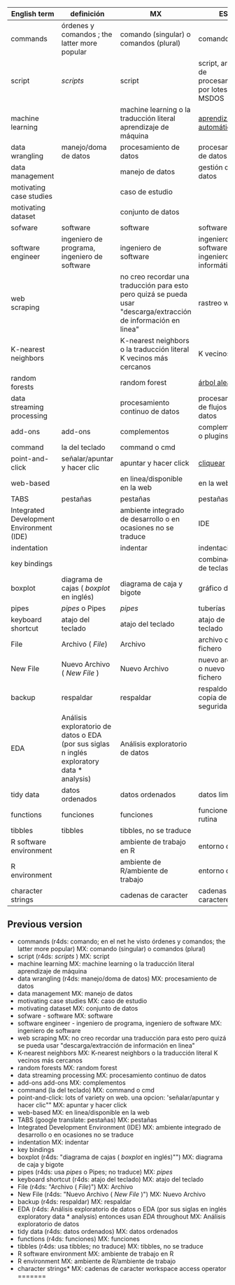 | English term | definición | MX | ES |
|--------------|------------|----|----|
| commands | órdenes y comandos ; the latter more popular | comando (singular) o comandos (plural) | comandos |
| script | _scripts_ | script | script, archivo de procesamiento por lotes en MSDOS |
| machine learning | | machine learning o la traducción literal aprendizaje de máquina | [aprendizaje automático](http://portal.uned.es/portal/page?_pageid=93,61703783&_dad=portal&_schema=PORTAL&idAsignatura=71014023) |
| data wrangling | manejo/doma de datos | procesamiento de datos | procesamiento de datos |
| data management | | manejo de datos | gestión de datos |
| motivating case studies || caso de estudio | |
| motivating dataset | | conjunto de datos | |
| sofware | software | software |software |
| software engineer | ingeniero de programa, ingeniero de software | ingeniero de software | ingeniero de software, ingeniero informático |
| web scraping | | no creo recordar una traducción para esto pero quizá se pueda usar "descarga/extracción de información en linea" | rastreo web |
| K-nearest neighbors | | K-nearest neighbors o la traducción literal K vecinos más cercanos | K vecinos |
| random forests | | random forest | [árbol aleatorio](https://iartificial.net/random-forest-bosque-aleatorio)|
| data streaming processing | | procesamiento continuo de datos | procesamiento de flujos de datos |
| add-ons | add-ons | complementos | complementos o plugins |
| command | la del teclado | command o cmd | |
| point-and-click | señalar/apuntar y hacer clic | apuntar y hacer click | [cliquear](https://www.fundeu.es/recomendacion/hacer-clic-clicar-y-cliquear-formas-validas-en-espanol) |
| web-based | | en linea/disponible en la web | en la web |
| TABS | pestañas | pestañas | pestañas | 
| Integrated Development Environment (IDE) | | ambiente integrado de desarrollo o en ocasiones no se traduce | IDE |
| indentation | | indentar |indentación |
| key bindings | | | combinaciones de teclas |
| boxplot | diagrama de cajas ( _boxplot_ en inglés) | diagrama de caja y bigote | gráfico de caja |
| pipes | _pipes_ o Pipes |  _pipes_ | tuberías |
| keyboard shortcut | atajo del teclado | atajo del teclado | atajo de teclado |
| File | Archivo ( _File_) | Archivo | archivo o fichero |
| New File | Nuevo Archivo ( _New File_ ) | Nuevo Archivo | nuevo archivo o nuevo fichero |
| backup | respaldar | respaldar | respaldo o copia de seguridad |
| EDA | Análisis exploratorio de datos o EDA (por sus siglas n inglés exploratory data * analysis) | Análisis exploratorio de datos | |
| tidy data | datos ordenados | datos ordenados | datos limpios |
| functions | funciones | funciones | funciones o rutina |
| tibbles | tibbles | tibbles, no se traduce | |
| R software environment | | ambiente de trabajo en R | entorno de R |
| R environment | | ambiente de R/ambiente de trabajo | entorno de R |
| character strings | | cadenas de caracter | cadenas de caracteres |


## Previous version 

* commands (r4ds: comando; en el net he visto órdenes y comandos; the latter more popular) MX: comando (singular) o comandos (plural) 
* script (r4ds: _scripts_ ) MX: script
* machine learning MX: machine learning o la traducción literal aprendizaje de máquina
* data wrangling (r4ds: manejo/doma de datos)  MX: procesamiento de datos 
* data management MX: manejo de datos
* motivating case studies MX: caso de estudio
* motivating dataset MX:  conjunto de datos
* sofware - software MX: software
* software engineer - ingeniero de programa, ingeniero de software MX: ingeniero de software
* web scraping MX: no creo recordar una traducción para esto pero quizá se pueda usar "descarga/extracción de información en linea"
* K-nearest neighbors MX: K-nearest neighbors o la traducción literal K vecinos más cercanos
* random forests MX: random forest
* data streaming processing MX: procesamiento continuo de datos
* add-ons add-ons MX: complementos
* command (la del teclado) MX: command o cmd
* point-and-click: lots of variety on web. una opcion: 'señalar/apuntar y hacer clic"" MX: apuntar y hacer click
* web-based MX: en linea/disponible en la web
* TABS (google translate: pestañas) MX: pestañas
* Integrated Development Environment (IDE) MX: ambiente integrado de desarrollo o en ocasiones no se traduce
* indentation MX: indentar
* key bindings
* boxplot (r4ds: "diagrama de cajas ( _boxplot_ en inglés)"") MX: diagrama de caja y bigote 
* pipes (r4ds: usa _pipes_ o Pipes; no traduce) MX: _pipes_
* keyboard shortcut (r4ds: atajo del teclado) MX: atajo del teclado
* File (r4ds: "Archivo ( _File_)") MX: Archivo
* New File (r4ds: "Nuevo Archivo ( _New File_ )") MX: Nuevo Archivo
* backup (r4ds: respaldar) MX: respaldar
* EDA (r4ds: Análisis exploratorio de datos o EDA (por sus siglas en inglés exploratory data * analysis) entonces usan _EDA_ throughout MX: Análisis exploratorio de datos
* tidy data (r4ds: datos ordenados) MX: datos ordenados
* functions (r4ds: funciones) MX: funciones
* tibbles (r4ds: usa tibbles; no traduce) MX: tibbles, no se traduce
* R software environment MX: ambiente de trabajo en R
* R environment MX: ambiente de R/ambiente de trabajo
* character strings*  MX: cadenas de caracter
workspace
access operator
=======
